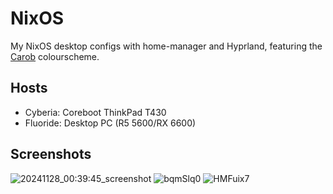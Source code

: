# NixOS
My NixOS desktop configs with home-manager and Hyprland, featuring the [Carob](https://github.com/yazoink/carob-theme) colourscheme.

## Hosts
- Cyberia: Coreboot ThinkPad T430
- Fluoride: Desktop PC (R5 5600/RX 6600)

## Screenshots
![20241128_00:39:45_screenshot](https://github.com/user-attachments/assets/48b913c5-31a0-438a-8ec5-01c7b23c69f2)
![bqmSlq0](https://github.com/user-attachments/assets/99a2fe8e-7ae4-485d-8d72-9e646a5eebec)
![HMFuix7](https://github.com/user-attachments/assets/5215a4b7-7812-4334-8bc1-0e852930d165)
